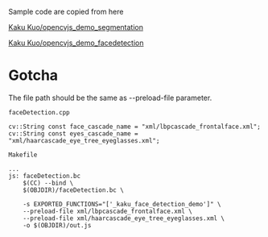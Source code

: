 Sample code are copied from here

[Kaku Kuo/opencvjs_demo_segmentation](https://github.com/kakukogou/opencvjs_demo_segmentation)

[Kaku Kuo/opencvjs_demo_facedetection](https://github.com/kakukogou/opencvjs_demo_facedetection)

# Gotcha
The file path should be the same as --preload-file parameter.
```
faceDetection.cpp

cv::String const face_cascade_name = "xml/lbpcascade_frontalface.xml";
cv::String const eyes_cascade_name = "xml/haarcascade_eye_tree_eyeglasses.xml";

```

```
Makefile

...
js: faceDetection.bc
	$(CC) --bind \
	$(OBJDIR)/faceDetection.bc \

	-s EXPORTED_FUNCTIONS="['_kaku_face_detection_demo']" \
	--preload-file xml/lbpcascade_frontalface.xml \
	--preload-file xml/haarcascade_eye_tree_eyeglasses.xml \
	-o $(OBJDIR)/out.js
```